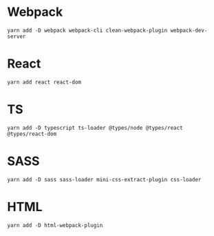 # Webpack
```
yarn add -D webpack webpack-cli clean-webpack-plugin webpack-dev-server
```

# React
```
yarn add react react-dom
```

# TS
```
yarn add -D typescript ts-loader @types/node @types/react @types/react-dom
```

# SASS
```
yarn add -D sass sass-loader mini-css-extract-plugin css-loader
```

# HTML
```
yarn add -D html-webpack-plugin
```